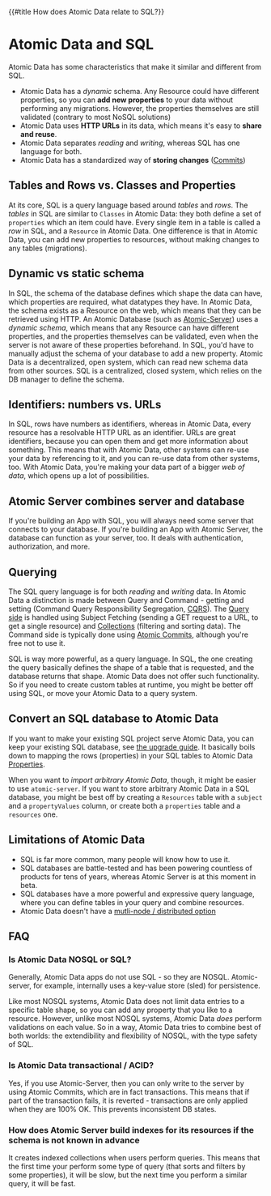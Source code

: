 {{#title How does Atomic Data relate to SQL?}}
# Atomic Data and SQL

Atomic Data has some characteristics that make it similar and different from SQL.

- Atomic Data has a _dynamic_ schema. Any Resource could have different properties, so you can **add new properties** to your data without performing any migrations. However, the properties themselves are still validated (contrary to most NoSQL solutions)
- Atomic Data uses **HTTP URLs** in its data, which means it's easy to **share and reuse**.
- Atomic Data separates _reading_ and _writing_, whereas SQL has one language for both.
- Atomic Data has a standardized way of **storing changes** ([Commits](../commits/intro.md))

## Tables and Rows vs. Classes and Properties

At its core, SQL is a query language based around _tables_ and _rows_.
The _tables_ in SQL are similar to `Classes` in Atomic Data: they both define a set of `properties` which an item could have.
Every single item in a table is called a _row_ in SQL, and a `Resource` in Atomic Data.
One difference is that in Atomic Data, you can add new properties to resources, without making changes to any tables (migrations).

## Dynamic vs static schema

In SQL, the schema of the database defines which shape the data can have, which properties are required, what datatypes they have.
In Atomic Data, the schema exists as a Resource on the web, which means that they can be retrieved using HTTP.
An Atomic Database (such as [Atomic-Server](https://crates.io/crates/atomic-server)) uses a _dynamic schema_,
which means that any Resource can have different properties, and the properties themselves can be validated, even when the server is not aware of these properties beforehand.
In SQL, you'd have to manually adjust the schema of your database to add a new property.
Atomic Data is a decentralized, open system, which can read new schema data from other sources.
SQL is a centralized, closed system, which relies on the DB manager to define the schema.

## Identifiers: numbers vs. URLs

In SQL, rows have numbers as identifiers, whereas in Atomic Data, every resource has a resolvable HTTP URL as an identifier.
URLs are great identifiers, because you can open them and get more information about something.
This means that with Atomic Data, other systems can re-use your data by referencing to it, and you can re-use data from other systems, too.
With Atomic Data, you're making your data part of a bigger _web of data_, which opens up a lot of possibilities.

## Atomic Server combines server and database

If you're building an App with SQL, you will always need some server that connects to your database.
If you're building an App with Atomic Server, the database can function as your server, too. It deals with authentication, authorization, and more.

## Querying

The SQL query language is for both _reading_ and _writing_ data.
In Atomic Data a distinction is made between Query and Command - getting and setting (Command Query Responsibility Segregation, [CQRS](https://martinfowler.com/bliki/CQRS.html)).
The [Query side](../core/querying.md) is handled using Subject Fetching (sending a GET request to a URL, to get a single resource) and [Collections](../schema/collections.md) (filtering and sorting data).
The Command side is typically done using [Atomic Commits](../commits/intro.md), although you're free not to use it.

SQL is way more powerful, as a query language.
In SQL, the one creating the query basically defines the shape of a table that is requested, and the database returns that shape.
Atomic Data does not offer such functionality.
So if you need to create custom tables at runtime, you might be better off using SQL, or move your Atomic Data to a query system.

## Convert an SQL database to Atomic Data

If you want to make your existing SQL project serve Atomic Data, you can keep your existing SQL database, see [the upgrade guide](upgrade.md).
It basically boils down to mapping the rows (properties) in your SQL tables to Atomic Data [Properties](https://atomicdata.dev/classes/Property).

When you want to _import arbitrary Atomic Data_, though, it might be easier to use `atomic-server`.
If you want to store arbitrary Atomic Data in a SQL database, you might be best off by creating a `Resources` table with a `subject` and a `propertyValues` column, or create both a `properties` table and a `resources` one.

## Limitations of Atomic Data

- SQL is far more common, many people will know how to use it.
- SQL databases are battle-tested and has been powering countless of products for tens of years, whereas Atomic Server is at this moment in beta.
- SQL databases have a more powerful and expressive query language, where you can define tables in your query and combine resources.
- Atomic Data doesn't have a [mutli-node / distributed option](https://github.com/atomicdata-dev/atomic-data-rust/issues/213)

## FAQ

### Is Atomic Data NOSQL or SQL?

Generally, Atomic Data apps do not use SQL - so they are NOSQL.
Atomic-server, for example, internally uses a key-value store (sled) for persistence.

Like most NOSQL systems, Atomic Data does not limit data entries to a specific table shape, so you can add any property that you like to a resource.
However, unlike most NOSQL systems, Atomic Data _does_ perform validations on each value.
So in a way, Atomic Data tries to combine best of both worlds: the extendibility and flexibility of NOSQL, with the type safety of SQL.

### Is Atomic Data transactional / ACID?

Yes, if you use Atomic-Server, then you can only write to the server by using Atomic Commits, which are in fact transactions.
This means that if part of the transaction fails, it is reverted - transactions are only applied when they are 100% OK.
This prevents inconsistent DB states.

### How does Atomic Server build indexes for its resources if the schema is not known in advance

It creates indexed collections when users perform queries.
This means that the first time your perform some type of query (that sorts and filters by some properties), it will be slow, but the next time you perform a similar query, it will be fast.
